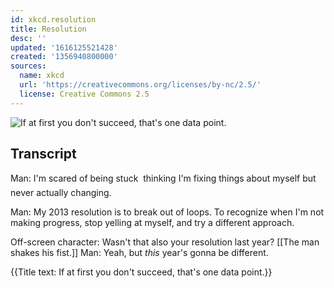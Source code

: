 ```yaml
---
id: xkcd.resolution
title: Resolution
desc: ''
updated: '1616125521428'
created: '1356940800000'
sources:
  name: xkcd
  url: 'https://creativecommons.org/licenses/by-nc/2.5/'
  license: Creative Commons 2.5
---
```

![If at first you don't succeed, that's one data point.](https://imgs.xkcd.com/comics/resolution.png)

## Transcript
Man: I'm scared of being stuck  thinking I'm fixing things about myself but never actually changing. 

Man: My 2013 resolution is to break out of loops. To recognize when I'm not making progress, stop yelling at myself, and try a different approach. 

Off-screen character: Wasn't that also your resolution last year?
[[The man shakes his fist.]]
Man: Yeah, but *this* year's gonna be different. 

{{Title text: If at first you don't succeed, that's one data point.}}
